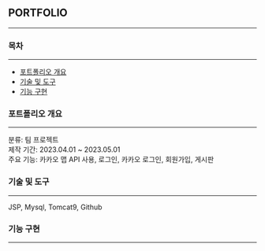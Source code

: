 ## PORTFOLIO
***
### 목차
***
- [포트폴리오 개요](https://github.com/kkameoo/bikeproject#포트폴리오-개요)
- [기술 및 도구](https://github.com/kkameoo/bikeproject#기술-및-도구)    
- [기능 구현](https://github.com/kkameoo/bikeproject#기능-구현)
### 포트폴리오 개요
***
분류: 팀 프로젝트  
제작 기간: 2023.04.01 ~ 2023.05.01  
주요 기능: 카카오 맵 API 사용, 로그인, 카카오 로그인, 회원가입, 게시판  

### 기술 및 도구
***
JSP, Mysql, Tomcat9, Github      


### 기능 구현
***
